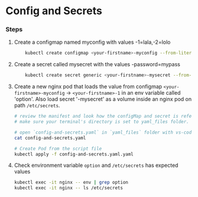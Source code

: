 # Config and Secrets

### Steps

1. Create a configmap named myconfig with values <your-firstname>-1=lala,<your-firstname>-2=lolo

    ```bash
        kubectl create configmap <your-firstname>-myconfig --from-literal=<your-firstname>-1=lala --from-literal=<your-firstname>-1=lolo
    ```

1. Create a secret called mysecret with the values <your-firstname>-password=mypass

    ```bash
        kubectl create secret generic <your-firstname>-mysecret --from-literal=<your-firstname>-password=mypass
    ```

1. Create a new nginx pod that loads the value from configmap ```<your-firstname>-myconfig``` ->  ```<your-firstname>-1``` in an env variable called 'option'. Also load secret '<your-firstname>-mysecret' as a volume inside an nginx pod on path ```/etc/secrets```.

    ```bash
    # review the manifest and look how the configMap and secret is referenced    
    # make sure your terminal's directory is set to yaml_files folder. `cd` into  or `cd ..` as needed.

    # open `config-and-secrets.yaml` in `yaml_files` folder with vs-code or just cat.
    cat config-and-secrets.yaml

    # Create Pod from the script file
    kubectl apply -f config-and-secrets.yaml.yaml
    ```

1. Check environment variable ```option``` and ```/etc/secrets``` has expected values

    ```bash
    kubectl exec -it nginx -- env | grep option
    kubectl exec -it nginx -- ls /etc/secrets
    ```

